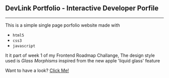 ## DevLink Portfolio - Interactive Developer Porfile
---
This is a simple single page porfolio website made with
- `html5`
- `css3`
- `javascript`

It it part of week 1 of my Frontend Roadmap Challange, The design style used is <i>Glass Morphisms</i> inspired from the new apple 'liquid glass' feature

Want to have a look?
<a href="https://chris-error-404.github.io/DevLink-Portfolio/">Click Me!</a>


